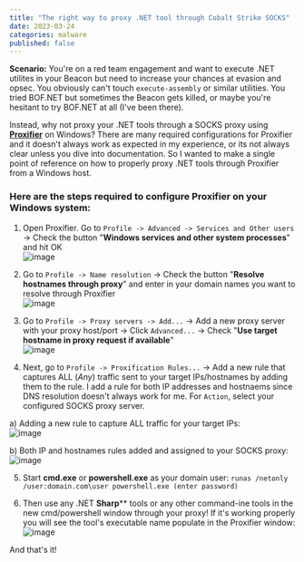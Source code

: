 ```yaml
---
title: "The right way to proxy .NET tool through Cobalt Strike SOCKS"
date: 2023-03-24
categories: malware
published: false
---
```


**Scenario:** You're on a red team engagement and want to execute .NET utilites in your Beacon but need to increase your chances at evasion and opsec. You obviously can't touch `execute-assembly` or similar utilities. You tried BOF.NET but sometimes the Beacon gets killed, or maybe you're hesitant to try BOF.NET at all (I've been there).
<br />

Instead, why not proxy your .NET tools through a SOCKS proxy using [**Proxifier**](https://www.proxifier.com/) on Windows? There are many required configurations for Proxifier and it doesn't always work as expected in my experience, or its not always clear unless you dive into documentation. So I wanted to make a single point of reference on how to properly proxy .NET tools through Proxifier from a Windows host.
<br />

### Here are the steps required to configure Proxifier on your Windows system:

1. Open Proxifier. Go to `Profile -> Advanced -> Services and Other users` -> Check the button "**Windows services and other system processes**" and hit OK<br />
![image](https://user-images.githubusercontent.com/35749735/227019477-bad48d68-ae1b-435f-a4a8-5ee62cc7e790.png)


2. Go to `Profile -> Name resolution` -> Check the button "**Resolve hostnames through proxy**" and enter in your domain names you want to resolve through Proxifier<br />
![image](https://user-images.githubusercontent.com/35749735/227020088-41443aca-d1ed-4d3f-aa7f-0c5ca1fc4207.png)


3. Go to `Profile -> Proxy servers -> Add...` -> Add a new proxy server with your proxy host/port -> Click `Advanced...` -> Check "**Use target hostname in proxy request if available**" <br />
![image](https://user-images.githubusercontent.com/35749735/227025983-5e001d73-e0b6-4250-8474-955f81a4c8ce.png)


4. Next, go to `Profile -> Proxification Rules...` -> Add a new rule that captures ALL (_Any_) traffic sent to your target IPs/hostnames by adding them to the rule. I add a rule for both IP addresses and hostnaems since DNS resolution doesn't always work for me. For `Action`, select your configured SOCKS proxy server.<br />

  a) Adding a new rule to capture ALL traffic for your target IPs:<br />
  ![image](https://user-images.githubusercontent.com/35749735/227028886-4882b3cb-64cb-45e8-9e94-3e5230a62aa3.png)


  b) Both IP and hostnames rules added and assigned to your SOCKS proxy:<br />
  ![image](https://user-images.githubusercontent.com/35749735/227028425-959ec1f2-723c-4209-b208-967129ef7dc4.png)


5. Start **cmd.exe** or **powershell.exe** as your domain user: `runas /netonly /user:domain.com\user powershell.exe (enter password)`<br />


6. Then use any .NET **Sharp**** tools or any other command-ine tools in the new cmd/powershell window through your proxy! If it's working properly you will see the tool's executable name populate in the Proxifier window: <br />
![image](https://user-images.githubusercontent.com/35749735/227029817-af1c81d0-81c7-4195-8ed9-c3dbec91478c.png)

And that's it!
